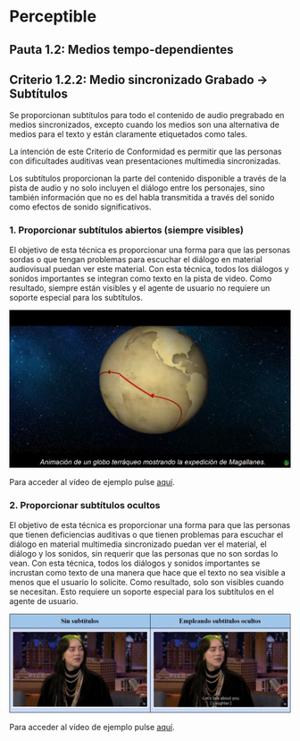 # Perceptible

## Pauta 1.2: Medios tempo-dependientes

## Criterio 1.2.2: Medio sincronizado Grabado → Subtítulos  

Se proporcionan subtítulos para todo el contenido de audio pregrabado en medios sincronizados, excepto cuando los medios son una alternativa de medios para el texto y están claramente etiquetados como tales.

La intención de este Criterio de Conformidad es permitir que las personas con dificultades auditivas vean presentaciones multimedia sincronizadas. 

Los subtítulos proporcionan la parte del contenido disponible a través de la pista de audio y no solo incluyen el diálogo entre los personajes, sino también información que no es del habla transmitida a través del sonido como efectos de sonido significativos.

### 1. Proporcionar subtítulos abiertos (siempre visibles)

El objetivo de esta técnica es proporcionar una forma para que las personas sordas o que tengan problemas para escuchar el diálogo en material audiovisual puedan ver este material. Con esta técnica, todos los diálogos y sonidos importantes se integran como texto en la pista de video. Como resultado, siempre están visibles y el agente de usuario no requiere un soporte especial para los subtítulos.

![Subtítulos abiertos](img/subtitulosAbiertos.png)

Para acceder al vídeo de ejemplo pulse [aquí](https://www.youtube.com/watch?v=MFxm4fCCSPc).

### 2. Proporcionar subtítulos ocultos

El objetivo de esta técnica es proporcionar una forma para que las personas que tienen deficiencias auditivas o que tienen problemas para escuchar el diálogo en material multimedia sincronizado puedan ver el material, el diálogo y los sonidos, sin requerir que las personas que no son sordas lo vean. Con esta técnica, todos los diálogos y sonidos importantes se incrustan como texto de una manera que hace que el texto no sea visible a menos que el usuario lo solicite. Como resultado, solo son visibles cuando se necesitan. Esto requiere un soporte especial para los subtítulos en el agente de usuario.

![Subtítulos ocultos](img/tablaSubtitulos.png)

Para acceder al vídeo de ejemplo pulse [aquí](https://www.youtube.com/watch?v=hzmbCSHcSts).

